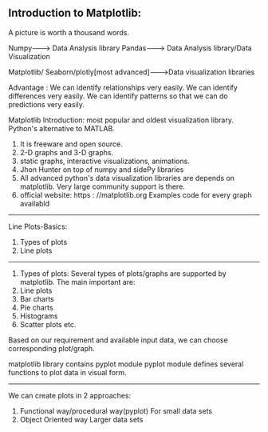 Introduction to Matplotlib:
-------------------------------------------------------------------------------

A picture is worth a thousand words.

Numpy--->  Data Analysis library
Pandas---> Data Analysis library/Data Visualization

Matplotlib/ Seaborn/plotly[most advanced]--->Data visualization libraries

Advantage :
We can identify relationships very easily.
We can identify differences very easily.
We can identify patterns so that we can do predictions very easily.
 

Matplotlib Introduction:
most popular and oldest visualization library. Python's alternative to MATLAB.
1. It is freeware and open source.
2. 2-D graphs and 3-D graphs.
3. static graphs, interactive visualizations, animations.
4. Jhon Hunter on top of numpy and sidePy libraries
5. All advanced python's data visualization libraries are depends on matplotlib.
    Very large community support is there.
6. official website: https : //matplotlib.org
    Examples code for every graph availabld

-------------------------------------------------------------------------------
Line Plots-Basics:
1. Types of plots
2. Line plots

-------------------------------------------------------------------------------

1. Types of plots:
Several types of plots/graphs are supported by matplotlib.
The main important are:
1. Line plots
2. Bar charts
3. Pie charts
4. Histograms
5. Scatter plots
etc.

Based on our requirement and available input data, we can choose corresponding plot/graph.

matplotlib library contains pyplot module
pyplot module defines several functions to plot data in visual form.

-------------------------------------------------------------------------------

We can create plots in 2 approaches:
1. Functional way/procedural way(pyplot)
For small data sets
2. Object Oriented way
Larger data sets


